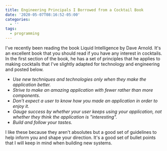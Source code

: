 ```yaml
---
title: Engineering Principals I Borrowed from a Cocktail Book
date: '2020-05-07T08:16:52-05:00'
categories:
  - ''
tags:
  - programming
---
```

I've recently been reading the book Liquid Intelligence by Dave Arnold. It's an excellent book that you should read if you have any interest in cocktails. In the first section of the book, he has a set of principles that he applies to making cocktails that I've slightly adapted for technology and engineering and posted below. 

* _Use new techniques and technologies only when they make the application better._
* _Strive to make an amazing application with fewer rather than more components._
* _Don't expect a user to know how you made an application in order to enjoy it._
* _Gauge success by whether your user keeps using your application, not whether they think the application is "interesting"._
* _Build and follow your tastes._

I like these because they aren't absolutes but a good set of guidelines to help inform you and shape your direction. It's a good set of bullet points that I will keep in mind when building new systems. 
